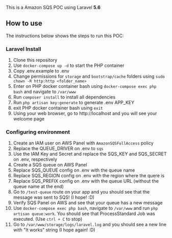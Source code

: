 
This is a Amazon SQS POC using Laravel **5.6**


## How to use

The instructions below shows the steps to run this POC:


### Laravel Install

1. Clone this repository
1. Use `docker-compose up -d` to start the PHP container
2. Copy .env.example to .env
3. Change permissions for `storage` and `bootstrap/cache` folders using `sudo chown -R http:http <folder_name>`
4. Enter on PHP docker container bash using `docker-compose exec php bash` and navigate to `/var/www`
5. Run `composer install` to install all dependencies
6. Run `php artisan key:generate` to generate .env APP_KEY
7. exit PHP docker container bash using `exit`
8. Using your web browser, go to http://localhost and you will see your welcome page


### Configuring environment

1. Create an IAM user on AWS Panel with `AmazonSQSFullAccess` policy
2. Replace the QUEUE_DRIVER on .env to `sqs`
3. Use the IAM Key and Secret and replace the SQS_KEY and SQS_SECRET on .env, respectively
4. Create a SQS queue on AWS Panel
5. Replace SQS_QUEUE config on .env with the queue name
6. Replace SQS_REGION config on .env with the region where the quere is
7. Replace SQS_PREFIX config on .env with the queue URL (without the queue name at the end)
8. Go to `/test-queue` route on your app and you should see that the message was sent to SQS! (I hope! :D)
9. Verify SQS Panel on AWS and see that your queue has a new message
10. Use `docker-compose exec php bash`, navigate to `/var/www` and run `php artisan queue:work`. You should see that ProcessStandard Job was executed. (Use `ctrl + C` to stop)
11. Go to `/var/www/storage/logs/laravel.log` and you should see a new line with "It works" string (I hope again! :D)
